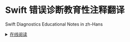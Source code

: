 # Swift 错误诊断教育性注释翻译

Swift Diagnostics Educational Notes in zh-Hans

<details>
<summary><a href="https://Apollonyan.github.io/swift-educational-notes/">在线阅读</a></summary>

[英文原版](https://github.com/apple/swift/tree/master/userdocs/diagnostics)

</details>
